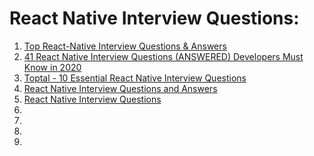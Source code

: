 # React Native Interview Questions:

1. [Top React-Native Interview Questions & Answers](https://dev.to/ravics09/top-react-native-interview-questions-answers-2a7n)
3. [41 React Native Interview Questions (ANSWERED) Developers Must Know in 2020](https://www.fullstack.cafe/blog/react-native-interview-questions)
4. [Toptal - 10 Essential React Native Interview Questions ](https://www.toptal.com/react-native/interview-questions)
5. [React Native Interview Questions and Answers](https://www.bestinterviewquestion.com/react-native-interview-questions)
6. [React Native Interview Questions](https://www.knowledgehut.com/interview-questions/react-native)
7. []()
8. []()
9. []()
10. []()